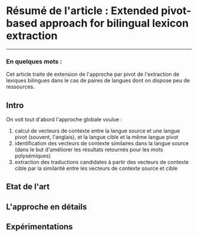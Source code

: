 # Résumé de l'article : Extended pivot-based approach for bilingual lexicon extraction
---------

### En quelques mots : 
Cet article traite de extension de l'approche par pivot de l'extraction de lexiques bilingues dans le cas de paires de langues dont on dispose peu de ressources.



## Intro
On voit tout d'abord l'approche globale voulue :
1. calcul de vecteurs de contexte entre la langue source et une langue pivot (souvent, l'anglais), et la langue cible et la même langue pivot
2. identification des vecteurs de contexte similaires dans la langue source (dans le but d'améliorer les résultats retournés pour les mots polysémiques)
3. extraction des traductions candidates à partir des vecteurs de contexte cible par la similarité entre les vecteurs de contexte source et cible


## Etat de l'art







## L'approche en détails







## Expérimentations






